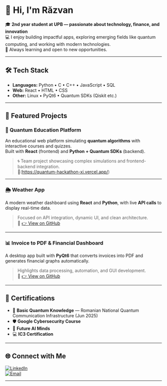 # 👋 Hi, I'm Răzvan

🎓 **2nd year student at UPB — passionate about technology, finance, and innovation**  
💻 I enjoy building impactful apps, exploring emerging fields like quantum computing, and working with modern technologies.  
🚀 Always learning and open to new opportunities.

---

## 🛠️ Tech Stack

- **Languages:** Python • C • C++ • JavaScript • SQL  
- **Web:** React • HTML • CSS  
- **Other:** Linux • PyQt6 • Quantum SDKs (Qiskit etc.)

---

## 🌟 Featured Projects

### 🧠 Quantum Education Platform  
An educational web platform simulating **quantum algorithms** with interactive courses and quizzes.  
Built with **React** (frontend) and **Python + Quantum SDKs** (backend).  
> 🌀 Team project showcasing complex simulations and frontend-backend integration.  
🔗(https://quantum-hackathon-xi.vercel.app/)

---

### 🌦️ Weather App  
A modern weather dashboard using **React** and **Python**, with live **API calls** to display real-time data.  
> Focused on API integration, dynamic UI, and clean architecture.  
🔗 [👉 View on GitHub](https://github.com/RazTan1234/WebsiteProject)

---

### 📊 Invoice to PDF & Financial Dashboard  
A desktop app built with **PyQt6** that converts invoices into PDF and generates financial graphs automatically.  
> Highlights data processing, automation, and GUI development.  
🔗 [👉 View on GitHub](https://github.com/RazTan1234/InvoiceProject)

---

## 📜 Certifications

- 🧪 **Basic Quantum Knowledge** — Romanian National Quantum Communication Infrastructure (Jun 2025)  
- 🛡 **Google Cybersecurity Course**  
- 🤖 **Future AI Minds**  
- 💻 **IC3 Certification**

---

## 🌐 Connect with Me

[![LinkedIn](https://img.shields.io/badge/LinkedIn-blue?logo=linkedin&logoColor=white)](https://www.linkedin.com/in/razvan-tanasescu-139a1926b/)  
[![Email](https://img.shields.io/badge/Email-D14836?logo=gmail&logoColor=white)](mailto:tanasescurm@gmail.com)

---

